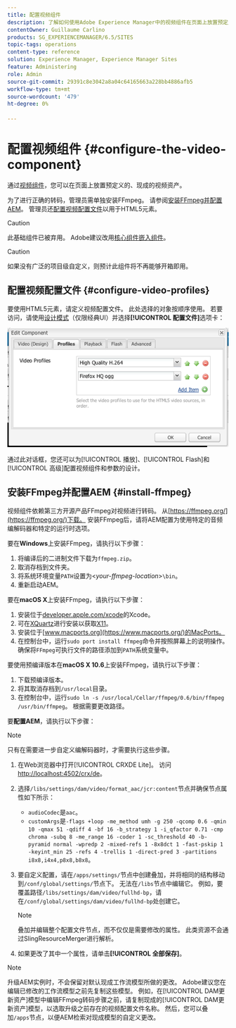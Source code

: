 ```yaml
---
title: 配置视频组件
description: 了解如何使用Adobe Experience Manager中的视频组件在页面上放置预定义的、现成的视频资源。
contentOwner: Guillaume Carlino
products: SG_EXPERIENCEMANAGER/6.5/SITES
topic-tags: operations
content-type: reference
solution: Experience Manager, Experience Manager Sites
feature: Administering
role: Admin
source-git-commit: 29391c8e3042a8a04c64165663a228bb4886afb5
workflow-type: tm+mt
source-wordcount: '479'
ht-degree: 0%

---
```


# 配置视频组件 {#configure-the-video-component}

通过[视频组件](/help/sites-authoring/default-components-foundation.md#video)，您可以在页面上放置预定义的、现成的视频资产。

为了进行正确的转码，管理员需单独安装FFmpeg。 请参阅[安装FFmpeg并配置AEM](#install-ffmpeg)。 管理员还[配置视频配置文件](#configure-video-profiles)以用于HTML5元素。

>[!CAUTION]
>
>此基础组件已被弃用。 Adobe建议改用[核心组件嵌入组件](https://experienceleague.adobe.com/docs/experience-manager-core-components/using/wcm-components/embed.html)。

>[!CAUTION]
>
>如果没有广泛的项目级自定义，则预计此组件将不再能够开箱即用。

## 配置视频配置文件 {#configure-video-profiles}

要使用HTML5元素，请定义视频配置文件。 此处选择的对象按顺序使用。 若要访问，请使用[设计模式](/help/sites-authoring/default-components-designmode.md)（仅限经典UI）并选择&#x200B;**[!UICONTROL 配置文件]**&#x200B;选项卡：

![chlimage_1-317](assets/chlimage_1-317.png)

通过此对话框，您还可以为[!UICONTROL 播放]、[!UICONTROL Flash]和[!UICONTROL 高级]配置视频组件和参数的设计。

## 安装FFmpeg并配置AEM {#install-ffmpeg}

视频组件依赖第三方开源产品FFmpeg对视频进行转码。 从[https://ffmpeg.org/](https://ffmpeg.org/)下载。 安装FFmpeg后，请将AEM配置为使用特定的音频编解码器和特定的运行时选项。

要在&#x200B;**Windows**&#x200B;上安装FFmpeg，请执行以下步骤：

1. 将编译后的二进制文件下载为`ffmpeg.zip`。
1. 取消存档到文件夹。
1. 将系统环境变量`PATH`设置为&lt;*your-ffmpeg-location*>`\bin`。
1. 重新启动AEM。

要在&#x200B;**macOS X**&#x200B;上安装FFmpeg，请执行以下步骤：

1. 安装位于[developer.apple.com/xcode](https://developer.apple.com/xcode/)的Xcode。
1. 可在[XQuartz](https://www.xquartz.org)进行安装以获取[X11](https://support.apple.com/en-us/100724)。
1. 安装位于[www.macports.org](https://www.macports.org/)的MacPorts。
1. 在控制台中，运行`sudo port install ffmpeg`命令并按照屏幕上的说明操作。 确保将`FFmpeg`可执行文件的路径添加到`PATH`系统变量中。

要使用预编译版本在&#x200B;**macOS X 10.6**&#x200B;上安装FFmpeg，请执行以下步骤：

1. 下载预编译版本。
1. 将其取消存档到`/usr/local`目录。
1. 在控制台中，运行`sudo ln -s /usr/local/Cellar/ffmpeg/0.6/bin/ffmpeg /usr/bin/ffmpeg`。 根据需要更改路径。

要&#x200B;**配置AEM**，请执行以下步骤：

>[!NOTE]
>
>只有在需要进一步自定义编解码器时，才需要执行这些步骤。

1. 在Web浏览器中打开[!UICONTROL CRXDE Lite]。 访问[http://localhost:4502/crx/de](http://localhost:4502/crx/de)。
2. 选择`/libs/settings/dam/video/format_aac/jcr:content`节点并确保节点属性如下所示：

   * `audioCodec`是`aac`。
   * `customArgs`是`-flags +loop -me_method umh -g 250 -qcomp 0.6 -qmin 10 -qmax 51 -qdiff 4 -bf 16 -b_strategy 1 -i_qfactor 0.71 -cmp chroma -subq 8 -me_range 16 -coder 1 -sc_threshold 40 -b-pyramid normal -wpredp 2 -mixed-refs 1 -8x8dct 1 -fast-pskip 1 -keyint_min 25 -refs 4 -trellis 1 -direct-pred 3 -partitions i8x8,i4x4,p8x8,b8x8`。

3. 要自定义配置，请在`/apps/settings/`节点中创建叠加，并将相同的结构移动到`/conf/global/settings/`节点下。 无法在`/libs`节点中编辑它。 例如，要覆盖路径`/libs/settings/dam/video/fullhd-bp`，请在`/conf/global/settings/dam/video/fullhd-bp`处创建它。

   >[!NOTE]
   >
   >叠加并编辑整个配置文件节点，而不仅仅是需要修改的属性。 此类资源不会通过SlingResourceMerger进行解析。

4. 如果更改了其中一个属性，请单击&#x200B;**[!UICONTROL 全部保存]**。

>[!NOTE]
>
>升级AEM实例时，不会保留对默认现成工作流模型所做的更改。 Adobe建议您在编辑已修改的工作流模型之前先复制这些模型。 例如，在[!UICONTROL DAM更新资产]模型中编辑FFmpeg转码步骤之前，请复制现成的[!UICONTROL DAM更新资产]模型，以选取升级之前存在的视频配置文件名称。 然后，您可以叠加`/apps`节点，以便AEM检索对现成模型的自定义更改。
